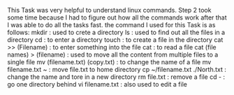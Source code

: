 This Task was very helpful to understand linux commands.
Step 2 took some time because I had to figure out how all the commands work after that I was able to do all the tasks fast.
the command I used for this Task is as follows:
mkdir : used to crete a directory
ls : used to find out all the files in a directory
cd : to enter a directory
touch : to create a file in the directory
cat >> (Filename) : to enter something into the file 
cat : to read a file
cat (file names) > (filename) : used to move all the content from multiple files to a single file
mv (filename.txt) (copy.txt) : to change the name of a file
mv filename.txt ~ : move file.txt to home directory
cp ~/filename.txt ./North.txt : change the name and tore in a new directory
rm file.txt : remove a file
cd - : go one directory behind
vi filename.txt : also used to edit a file


